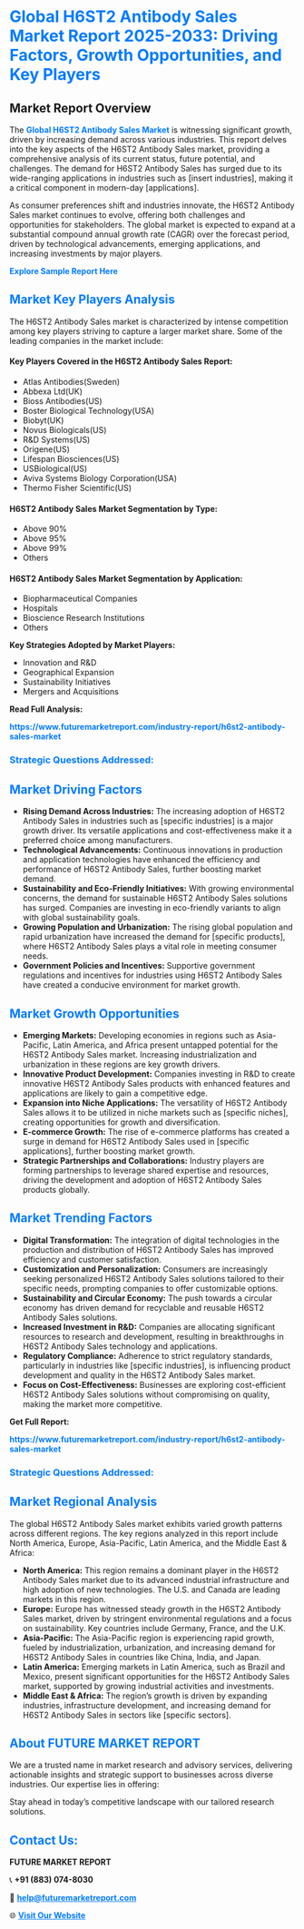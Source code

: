 <h1 style="color: #007BFF;">Global H6ST2 Antibody Sales Market Report 2025-2033: Driving Factors, Growth Opportunities, and Key Players</h1>

<section id="overview">
<h2>Market Report Overview</h2>
<p>The <a href="https://www.futuremarketreport.com/industry-report/h6st2-antibody-sales-market" style="color: #007BFF; text-decoration: none;"><strong>Global H6ST2 Antibody Sales Market</strong></a> is witnessing significant growth, driven by increasing demand across various industries. This report delves into the key aspects of the H6ST2 Antibody Sales market, providing a comprehensive analysis of its current status, future potential, and challenges. The demand for H6ST2 Antibody Sales has surged due to its wide-ranging applications in industries such as [insert industries], making it a critical component in modern-day [applications].</p>
<p>As consumer preferences shift and industries innovate, the H6ST2 Antibody Sales market continues to evolve, offering both challenges and opportunities for stakeholders. The global market is expected to expand at a substantial compound annual growth rate (CAGR) over the forecast period, driven by technological advancements, emerging applications, and increasing investments by major players.</p>
</section>

<section id="overview">
<p><a href="https://www.futuremarketreport.com/request-sample/reportId=109111" style="color: #007BFF; text-decoration: none;"><strong>Explore Sample Report Here</strong></a></p>
</section>

<section id="key-players">
<h2 style="color: #007BFF;">Market Key Players Analysis</h2>
<p>The H6ST2 Antibody Sales market is characterized by intense competition among key players striving to capture a larger market share. Some of the leading companies in the market include:</p>
<h4>Key Players Covered in the H6ST2 Antibody Sales Report:</h4>
<ul><li>Atlas Antibodies(Sweden)</li><li>Abbexa Ltd(UK)</li><li>Bioss Antibodies(US)</li><li>Boster Biological Technology(USA)</li><li>Biobyt(UK)</li><li>Novus Biologicals(US)</li><li>R&amp;D Systems(US)</li><li>Origene(US)</li><li>Lifespan Biosciences(US)</li><li>USBiological(US)</li><li>Aviva Systems Biology Corporation(USA)</li><li>Thermo Fisher Scientific(US)</li></ul>
<h4>H6ST2 Antibody Sales Market Segmentation by Type:</h4>
<ul><li>Above 90%</li><li>Above 95%</li><li>Above 99%</li><li>Others</li></ul>

<h4>H6ST2 Antibody Sales Market Segmentation by Application:</h4>
<ul><li>Biopharmaceutical Companies</li><li>Hospitals</li><li>Bioscience Research Institutions</li><li>Others</li></ul>
<p><strong>Key Strategies Adopted by Market Players:</strong></p>
<ul>
<li>Innovation and R&D</li>
<li>Geographical Expansion</li>
<li>Sustainability Initiatives</li>
<li>Mergers and Acquisitions</li>
</ul>
</section>

<section>
<p><strong>Read Full Analysis: </strong></p><a href="https://www.futuremarketreport.com/industry-report/h6st2-antibody-sales-market" style="color: #007BFF; text-decoration: none;"><strong>https://www.futuremarketreport.com/industry-report/h6st2-antibody-sales-market</strong></a>
<h3 style="color: #007BFF;">Strategic Questions Addressed:</h3>
</section>

<section id="driving-factors">
<h2 style="color: #007BFF;">Market Driving Factors</h2>
<ul>
<li><strong>Rising Demand Across Industries:</strong> The increasing adoption of H6ST2 Antibody Sales in industries such as [specific industries] is a major growth driver. Its versatile applications and cost-effectiveness make it a preferred choice among manufacturers.</li>
<li><strong>Technological Advancements:</strong> Continuous innovations in production and application technologies have enhanced the efficiency and performance of H6ST2 Antibody Sales, further boosting market demand.</li>
<li><strong>Sustainability and Eco-Friendly Initiatives:</strong> With growing environmental concerns, the demand for sustainable H6ST2 Antibody Sales solutions has surged. Companies are investing in eco-friendly variants to align with global sustainability goals.</li>
<li><strong>Growing Population and Urbanization:</strong> The rising global population and rapid urbanization have increased the demand for [specific products], where H6ST2 Antibody Sales plays a vital role in meeting consumer needs.</li>
<li><strong>Government Policies and Incentives:</strong> Supportive government regulations and incentives for industries using H6ST2 Antibody Sales have created a conducive environment for market growth.</li>
</ul>
</section>

<section id="growth-opportunities">
<h2 style="color: #007BFF;">Market Growth Opportunities</h2>
<ul>
<li><strong>Emerging Markets:</strong> Developing economies in regions such as Asia-Pacific, Latin America, and Africa present untapped potential for the H6ST2 Antibody Sales market. Increasing industrialization and urbanization in these regions are key growth drivers.</li>
<li><strong>Innovative Product Development:</strong> Companies investing in R&D to create innovative H6ST2 Antibody Sales products with enhanced features and applications are likely to gain a competitive edge.</li>
<li><strong>Expansion into Niche Applications:</strong> The versatility of H6ST2 Antibody Sales allows it to be utilized in niche markets such as [specific niches], creating opportunities for growth and diversification.</li>
<li><strong>E-commerce Growth:</strong> The rise of e-commerce platforms has created a surge in demand for H6ST2 Antibody Sales used in [specific applications], further boosting market growth.</li>
<li><strong>Strategic Partnerships and Collaborations:</strong> Industry players are forming partnerships to leverage shared expertise and resources, driving the development and adoption of H6ST2 Antibody Sales products globally.</li>
</ul>
</section>

<section id="trending-factors">
<h2 style="color: #007BFF;">Market Trending Factors</h2>
<ul>
<li><strong>Digital Transformation:</strong> The integration of digital technologies in the production and distribution of H6ST2 Antibody Sales has improved efficiency and customer satisfaction.</li>
<li><strong>Customization and Personalization:</strong> Consumers are increasingly seeking personalized H6ST2 Antibody Sales solutions tailored to their specific needs, prompting companies to offer customizable options.</li>
<li><strong>Sustainability and Circular Economy:</strong> The push towards a circular economy has driven demand for recyclable and reusable H6ST2 Antibody Sales solutions.</li>
<li><strong>Increased Investment in R&D:</strong> Companies are allocating significant resources to research and development, resulting in breakthroughs in H6ST2 Antibody Sales technology and applications.</li>
<li><strong>Regulatory Compliance:</strong> Adherence to strict regulatory standards, particularly in industries like [specific industries], is influencing product development and quality in the H6ST2 Antibody Sales market.</li>
<li><strong>Focus on Cost-Effectiveness:</strong> Businesses are exploring cost-efficient H6ST2 Antibody Sales solutions without compromising on quality, making the market more competitive.</li>
</ul>
</section>

<section>
<p><strong>Get Full Report: </strong></p><a href="https://www.futuremarketreport.com/industry-report/h6st2-antibody-sales-market" style="color: #007BFF; text-decoration: none;"><strong>https://www.futuremarketreport.com/industry-report/h6st2-antibody-sales-market</strong></a>
<h3 style="color: #007BFF;">Strategic Questions Addressed:</h3>
</section>


<section id="regional-analysis">
<h2 style="color: #007BFF;">Market Regional Analysis</h2>
<p>The global H6ST2 Antibody Sales market exhibits varied growth patterns across different regions. The key regions analyzed in this report include North America, Europe, Asia-Pacific, Latin America, and the Middle East & Africa:</p>
<ul>
<li><strong>North America:</strong> This region remains a dominant player in the H6ST2 Antibody Sales market due to its advanced industrial infrastructure and high adoption of new technologies. The U.S. and Canada are leading markets in this region.</li>
<li><strong>Europe:</strong> Europe has witnessed steady growth in the H6ST2 Antibody Sales market, driven by stringent environmental regulations and a focus on sustainability. Key countries include Germany, France, and the U.K.</li>
<li><strong>Asia-Pacific:</strong> The Asia-Pacific region is experiencing rapid growth, fueled by industrialization, urbanization, and increasing demand for H6ST2 Antibody Sales in countries like China, India, and Japan.</li>
<li><strong>Latin America:</strong> Emerging markets in Latin America, such as Brazil and Mexico, present significant opportunities for the H6ST2 Antibody Sales market, supported by growing industrial activities and investments.</li>
<li><strong>Middle East & Africa:</strong> The region’s growth is driven by expanding industries, infrastructure development, and increasing demand for H6ST2 Antibody Sales in sectors like [specific sectors].</li>
</ul>
</section>

<footer>
<h2 style="color: #007BFF;">About FUTURE MARKET REPORT</h2>
<p>We are a trusted name in market research and advisory services, delivering actionable insights and strategic support to businesses across diverse industries. Our expertise lies in offering:</p>

<p>Stay ahead in today’s competitive landscape with our tailored research solutions.</p>

<h2 style="color: #007BFF;">Contact Us:</h2>
<p><strong>FUTURE MARKET REPORT</strong></p>
<p>📞 <strong>+91 (883) 074-8030</strong></p>
<p>📧 <strong><a href="mailto:help@futuremarketreport.com" style="color: #007BFF;">help@futuremarketreport.com</a></strong></p>
<p>🌐 <strong><a href="https://www.futuremarketreport.com/" style="color: #007BFF;">Visit Our Website</a></strong></p>
</footer>